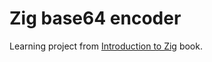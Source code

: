 # Zig base64 encoder

Learning project from [Introduction to Zig](https://pedropark99.github.io/zig-book/) book.

